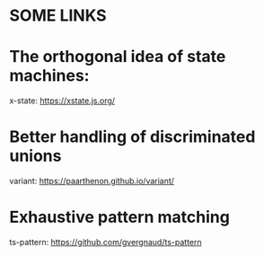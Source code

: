 # SOME LINKS





# The orthogonal idea of state machines:
x-state: https://xstate.js.org/

# Better handling of discriminated unions
variant: https://paarthenon.github.io/variant/

# Exhaustive pattern matching
ts-pattern: https://github.com/gvergnaud/ts-pattern




